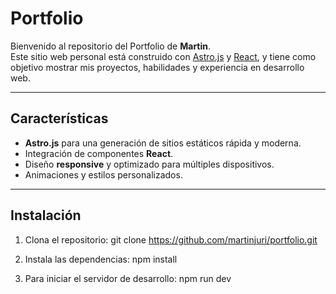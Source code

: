 # Portfolio

Bienvenido al repositorio del Portfolio de **Martin**.  
Este sitio web personal está construido con [Astro.js](https://astro.build) y [React](https://reactjs.org/), y tiene como objetivo mostrar mis proyectos, habilidades y experiencia en desarrollo web.

---

## Características

- **Astro.js** para una generación de sitios estáticos rápida y moderna.
- Integración de componentes **React**.
- Diseño **responsive** y optimizado para múltiples dispositivos.
- Animaciones y estilos personalizados.

---

## Instalación

1. Clona el repositorio:
   git clone https://github.com/martinjuri/portfolio.git

2. Instala las dependencias:
   npm install

3. Para iniciar el servidor de desarrollo:
   npm run dev
